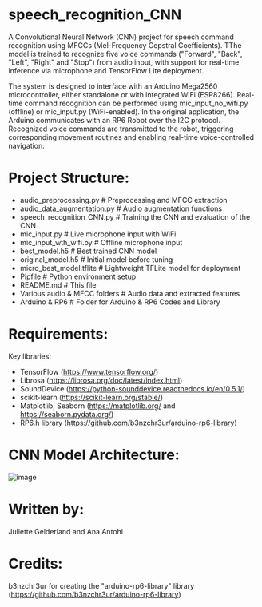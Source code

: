 # speech_recognition_CNN
A Convolutional Neural Network (CNN) project for speech command recognition using MFCCs (Mel-Frequency Cepstral Coefficients). TThe model is trained to recognize five voice commands ("Forward", "Back", "Left", "Right" and "Stop") from audio input, with support for real-time inference via microphone and TensorFlow Lite deployment.

The system is designed to interface with an Arduino Mega2560 microcontroller, either standalone or with integrated WiFi (ESP8266). Real-time command recognition can be performed using mic_input_no_wifi.py (offline) or mic_input.py (WiFi-enabled). In the original application, the Arduino communicates with an RP6 Robot over the I2C protocol. Recognized voice commands are transmitted to the robot, triggering corresponding movement routines and enabling real-time voice-controlled navigation.

# Project Structure:
- audio_preprocessing.py           # Preprocessing and MFCC extraction
- audio_data_augmentation.py       # Audio augmentation functions
- speech_recognition_CNN.py        # Training the CNN and evaluation of the CNN
- mic_input.py                     # Live microphone input with WiFi
- mic_input_wth_wifi.py            # Offline microphone input
- best_model.h5                    # Best trained CNN model
- original_model.h5                # Initial model before tuning
- micro_best_model.tflite          # Lightweight TFLite model for deployment
- Pipfile                          # Python environment setup
- README.md                        # This file
- Various audio & MFCC folders     # Audio data and extracted features
- Arduino & RP6                    # Folder for Arduino & RP6 Codes and Library

# Requirements:
Key libraries:
- TensorFlow (https://www.tensorflow.org/)
- Librosa (https://librosa.org/doc/latest/index.html)
- SoundDevice (https://python-sounddevice.readthedocs.io/en/0.5.1/)
- scikit-learn (https://scikit-learn.org/stable/)
- Matplotlib, Seaborn (https://matplotlib.org/ and https://seaborn.pydata.org/)
- RP6.h library (https://github.com/b3nzchr3ur/arduino-rp6-library)

# CNN Model Architecture:
![image](https://github.com/user-attachments/assets/aefbf2b8-03fe-4849-8782-9a0a1537716c)

# Written by:
Juliette Gelderland and Ana Antohi

# Credits:
b3nzchr3ur for creating the "arduino-rp6-library" library (https://github.com/b3nzchr3ur/arduino-rp6-library)
